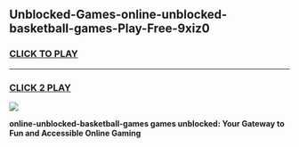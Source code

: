 
## Unblocked-Games-online-unblocked-basketball-games-Play-Free-9xiz0
<h3>
<a href="https://premium76.site?title=online-unblocked-basketball-games&ref=10A">CLICK TO PLAY</a></h3>
<hr>

<h3>
<a href="https://premium76.site?title=online-unblocked-basketball-games&ref=10A">CLICK 2 PLAY</a>
  
</h3>

<a href="https://premium76.site?title=online-unblocked-basketball-games&ref=10A"><img src="https://clearcache.store/games.png"></a>


**online-unblocked-basketball-games games unblocked: Your Gateway to Fun and Accessible Online Gaming**
